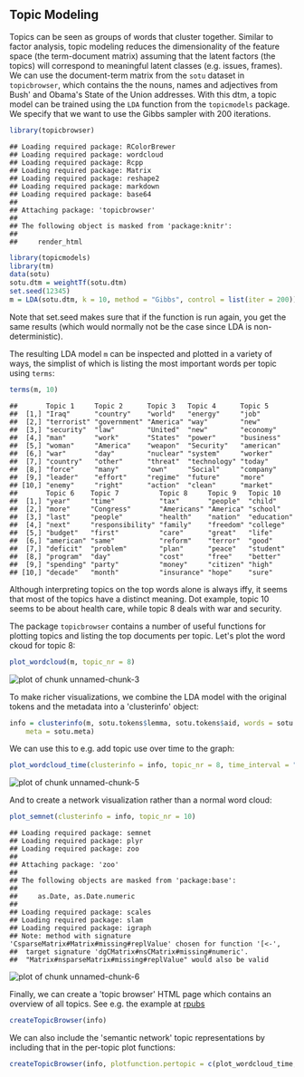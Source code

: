 Topic Modeling
-------

Topics can be seen as groups of words that cluster together.
Similar to factor analysis, topic modeling reduces the dimensionality of the feature space (the term-document matrix)
assuming that the latent factors (the topics) will correspond to meaningful latent classes (e.g. issues, frames).
We can use the document-term matrix from the `sotu` dataset in `topicbrowser`, which contains the the nouns, names and adjectives from Bush' and Obama's State of the Union addresses. 
With this dtm, a topic model can be trained using the `LDA` function  from the `topicmodels` package.
We specify that we want to use the Gibbs sampler with 200 iterations.


```r
library(topicbrowser)
```

```
## Loading required package: RColorBrewer
## Loading required package: wordcloud
## Loading required package: Rcpp
## Loading required package: Matrix
## Loading required package: reshape2
## Loading required package: markdown
## Loading required package: base64
## 
## Attaching package: 'topicbrowser'
## 
## The following object is masked from 'package:knitr':
## 
##     render_html
```

```r
library(topicmodels)
library(tm)
data(sotu)
sotu.dtm = weightTf(sotu.dtm)
set.seed(12345)
m = LDA(sotu.dtm, k = 10, method = "Gibbs", control = list(iter = 200))
```


Note that set.seed makes sure that if the function is run again, you get the same results
(which would normally not be the case since LDA is non-deterministic).

The resulting LDA model `m` can be inspected and plotted in a variety of ways,
the simplist of which is listing the most important words per topic using `terms`:


```r
terms(m, 10)
```

```
##       Topic 1     Topic 2      Topic 3   Topic 4      Topic 5   
##  [1,] "Iraq"      "country"    "world"   "energy"     "job"     
##  [2,] "terrorist" "government" "America" "way"        "new"     
##  [3,] "security"  "law"        "United"  "new"        "economy" 
##  [4,] "man"       "work"       "States"  "power"      "business"
##  [5,] "woman"     "America"    "weapon"  "Security"   "american"
##  [6,] "war"       "day"        "nuclear" "system"     "worker"  
##  [7,] "country"   "other"      "threat"  "technology" "today"   
##  [8,] "force"     "many"       "own"     "Social"     "company" 
##  [9,] "leader"    "effort"     "regime"  "future"     "more"    
## [10,] "enemy"     "right"      "action"  "clean"      "market"  
##       Topic 6    Topic 7          Topic 8     Topic 9   Topic 10   
##  [1,] "year"     "time"           "tax"       "people"  "child"    
##  [2,] "more"     "Congress"       "Americans" "America" "school"   
##  [3,] "last"     "people"         "health"    "nation"  "education"
##  [4,] "next"     "responsibility" "family"    "freedom" "college"  
##  [5,] "budget"   "first"          "care"      "great"   "life"     
##  [6,] "american" "same"           "reform"    "terror"  "good"     
##  [7,] "deficit"  "problem"        "plan"      "peace"   "student"  
##  [8,] "program"  "day"            "cost"      "free"    "better"   
##  [9,] "spending" "party"          "money"     "citizen" "high"     
## [10,] "decade"   "month"          "insurance" "hope"    "sure"
```


Although interpreting topics on the top words alone is always iffy, it seems that most of the topics have a distinct meaning.
Dot example, topic 10 seems to be about health care, while topic 8 deals with war and security.

The package `topicbrowser` contains a number of useful functions for plotting topics and listing the top documents per topic.
Let's plot the word ckoud for topic 8:


```r
plot_wordcloud(m, topic_nr = 8)
```

![plot of chunk unnamed-chunk-3](figure/unnamed-chunk-3.png) 


To make richer visualizations, we combine the LDA model with the original tokens and the metadata into a 'clusterinfo' object:


```r
info = clusterinfo(m, sotu.tokens$lemma, sotu.tokens$aid, words = sotu.tokens$word, 
    meta = sotu.meta)
```


We can use this to e.g. add topic use over time to the graph:


```r
plot_wordcloud_time(clusterinfo = info, topic_nr = 8, time_interval = "year")
```

![plot of chunk unnamed-chunk-5](figure/unnamed-chunk-5.png) 


And to create a network visualization rather than a normal word cloud:


```r
plot_semnet(clusterinfo = info, topic_nr = 10)
```

```
## Loading required package: semnet
## Loading required package: plyr
## Loading required package: zoo
## 
## Attaching package: 'zoo'
## 
## The following objects are masked from 'package:base':
## 
##     as.Date, as.Date.numeric
## 
## Loading required package: scales
## Loading required package: slam
## Loading required package: igraph
## Note: method with signature 'CsparseMatrix#Matrix#missing#replValue' chosen for function '[<-',
##  target signature 'dgCMatrix#nsCMatrix#missing#numeric'.
##  "Matrix#nsparseMatrix#missing#replValue" would also be valid
```

![plot of chunk unnamed-chunk-6](figure/unnamed-chunk-6.png) 


Finally, we can create a 'topic browser' HTML page which contains an overview of all topics. See e.g. the example at [rpubs](http://rpubs.com/Anoniem/72883)


```r
createTopicBrowser(info)
```


We can also include the 'semantic network' topic representations by including that in the per-topic plot functions:


```r
createTopicBrowser(info, plotfunction.pertopic = c(plot_wordcloud_time, plot_semnet))
```

